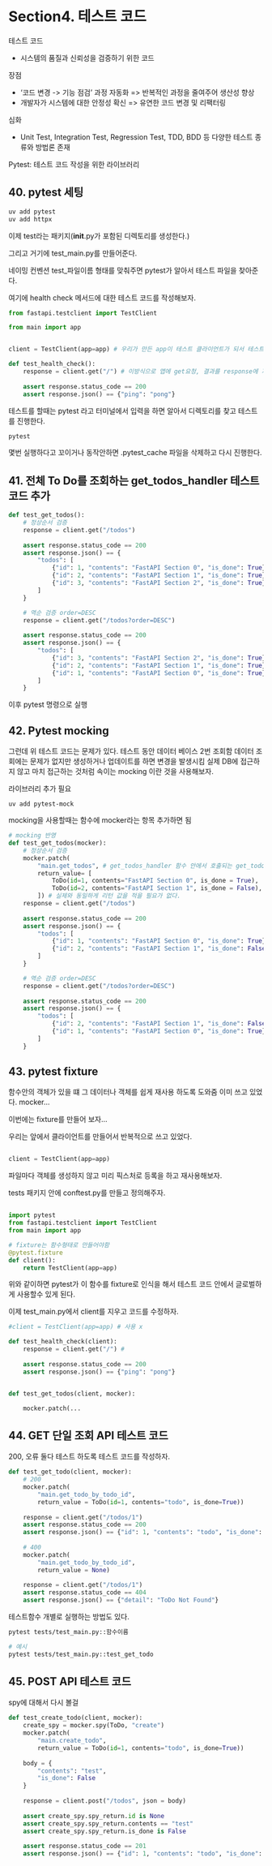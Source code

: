 # Section4. 테스트 코드

테스트 코드
- 시스템의 품질과 신뢰성을 검증하기 위한 코드

장점
- ‘코드 변경 -> 기능 점검’ 과정 자동화 => 반복적인 과정을 줄여주어 생산성 향상
- 개발자가 시스템에 대한 안정성 확신 => 유연한 코드 변경 및 리팩터링

심화
- Unit Test, Integration Test, Regression Test, TDD, BDD 등 다양한 테스트 종류와 방법론 존재

Pytest: 테스트 코드 작성을 위한 라이브러리



## 40. pytest 세팅
```bash
uv add pytest
uv add httpx
```

이제 test라는 패키지(__init__.py가 포함된 디렉토리를 생성한다.)

그리고 거기에 test_main.py를 만들어준다.

네이밍 컨벤션 test_파일이름 형태를 맞춰주면 pytest가 알아서 테스트 파일을 찾아준다.

여기에 health check 메서드에 대한 테스트 코드를 작성해보자.
```python
from fastapi.testclient import TestClient

from main import app


client = TestClient(app=app) # 우리가 만든 app이 테스트 클라이언트가 되서 테스트를 진행하는 방식

def test_health_check():
    response = client.get("/") # 이방식으로 앱에 get요청, 결과를 response에 저장
    
    assert response.status_code == 200
    assert response.json() == {"ping": "pong"}
```

테스트를 할때는 pytest 라고 터미널에서 입력을 하면 알아서 디렉토리를 찾고 테스트를 진행한다.

```bash
pytest
```
몇번 실행하다고 꼬이거나 동작안하면 .pytest_cache 파일을 삭제하고 다시 진행한다.


## 41. 전체 To Do를 조회하는 get_todos_handler 테스트 코드 추가
```python
def test_get_todos():
    # 정상순서 검증
    response = client.get("/todos") 
    
    assert response.status_code == 200
    assert response.json() == {
        "todos": [
            {"id": 1, "contents": "FastAPI Section 0", "is_done": True},
            {"id": 2, "contents": "FastAPI Section 1", "is_done": True},
            {"id": 3, "contents": "FastAPI Section 2", "is_done": True},
        ]
    }    

    # 역순 검증 order=DESC
    response = client.get("/todos?order=DESC") 
    
    assert response.status_code == 200
    assert response.json() == {
        "todos": [
            {"id": 3, "contents": "FastAPI Section 2", "is_done": True},
            {"id": 2, "contents": "FastAPI Section 1", "is_done": True},
            {"id": 1, "contents": "FastAPI Section 0", "is_done": True},
        ]
    }  
```
이후 pytest 명령으로 실행

## 42. Pytest mocking

그런데 위 테스트 코드는 문제가 있다.
테스트 동안 데이터 베이스 2번 조회함
데이터 조회에는 문제가 없지만 생성하거나 업데이트를 하면 변경을 발생시킴
실제 DB에 접근하지 않고 마치 접근하는 것처럼 속이는 mocking 이란 것을 사용해보자.

라이브러리 추가 필요
```
uv add pytest-mock
```

mocking을 사용할때는 함수에 mocker라는 항목 추가하면 됨

```python
# mocking 반영
def test_get_todos(mocker):
    # 정상순서 검증
    mocker.patch(
        "main.get_todos", # get_todos_handler 함수 안에서 호출되는 get_todos를 모킹하겠다는 의미
        return_value= [
            ToDo(id=1, contents="FastAPI Section 0", is_done = True),
            ToDo(id=2, contents="FastAPI Section 1", is_done = False),
        ]) # 실제와 동일하게 리턴 값을 적을 필요가 없다.
    response = client.get("/todos") 
    
    assert response.status_code == 200
    assert response.json() == {
        "todos": [
            {"id": 1, "contents": "FastAPI Section 0", "is_done": True},
            {"id": 2, "contents": "FastAPI Section 1", "is_done": False},
        ]
    }    

    # 역순 검증 order=DESC
    response = client.get("/todos?order=DESC") 
    
    assert response.status_code == 200
    assert response.json() == {
        "todos": [
            {"id": 2, "contents": "FastAPI Section 1", "is_done": False},
            {"id": 1, "contents": "FastAPI Section 0", "is_done": True},
        ]
    }    
```

## 43. pytest fixture

함수안의 객체가 있을 떄 그 데이터나 객체를 쉽게 재사용 하도록 도와줌
이미 쓰고 있었다.
mocker...

이번에는 fixture를 만들어 보자...

우리는 앞에서 클라이언트를 만들어서 반복적으로 쓰고 있었다.
```python

client = TestClient(app=app)
```

파일마다 객체를 생성하지 않고 미리 픽스처로 등록을 하고 재사용해보자.

tests 패키지 안에 conftest.py를 만들고 정의해주자.
```python

import pytest
from fastapi.testclient import TestClient
from main import app

# fixture는 함수형태로 만들어야함
@pytest.fixture
def client():
    return TestClient(app=app)

```
위와 같이하면 pytest가 이 함수를 fixture로 인식을 해서 테스트 코드 안에서 글로벌하게 사용할수 있게 된다.

이제 test_main.py에서 client를 지우고 코드를 수정하자.

```python
#client = TestClient(app=app) # 사용 x

def test_health_check(client):
    response = client.get("/") #
    
    assert response.status_code == 200
    assert response.json() == {"ping": "pong"}


def test_get_todos(client, mocker):

    mocker.patch(...
```

## 44. GET 단일 조회 API 테스트 코드
200, 오류 둘다 테스트 하도록 테스트 코드를 작성하자.

```python
def test_get_todo(client, mocker):
    # 200
    mocker.patch(
        "main.get_todo_by_todo_id", 
        return_value = ToDo(id=1, contents="todo", is_done=True))
    
    response = client.get("/todos/1")
    assert response.status_code == 200
    assert response.json() == {"id": 1, "contents": "todo", "is_done": True}
    
    # 400
    mocker.patch(
        "main.get_todo_by_todo_id", 
        return_value = None)
    
    response = client.get("/todos/1")
    assert response.status_code == 404
    assert response.json() == {"detail": "ToDo Not Found"}  
```

테스트함수 개별로 실행하는 방법도 있다.
```bash
pytest tests/test_main.py::함수이름

# 예시
pytest tests/test_main.py::test_get_todo
```

## 45. POST API 테스트 코드

spy에 대해서 다시 볼걸

```python
def test_create_todo(client, mocker):
    create_spy = mocker.spy(ToDo, "create")
    mocker.patch(
        "main.create_todo", 
        return_value = ToDo(id=1, contents="todo", is_done=True))
    
    body = {
        "contents": "test",
        "is_done": False
    }
    
    response = client.post("/todos", json = body)
    
    assert create_spy.spy_return.id is None
    assert create_spy.spy_return.contents == "test"
    assert create_spy.spy_return.is_done is False
    
    assert response.status_code == 201
    assert response.json() == {"id": 1, "contents": "todo", "is_done": True}
```